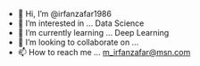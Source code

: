 - 👋 Hi, I’m @irfanzafar1986
- 👀 I’m interested in ... Data Science
- 🌱 I’m currently learning ... Deep Learning
- 💞️ I’m looking to collaborate on ...
- 📫 How to reach me ... m_irfanzafar@msn.com

<!---
irfanzafar1986/irfanzafar1986 is a ✨ special ✨ repository because its `README.md` (this file) appears on your GitHub profile.
You can click the Preview link to take a look at your changes.
--->
